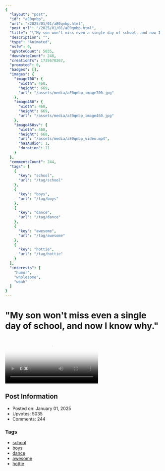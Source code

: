 ```yaml
---
{
  "layout": "post",
  "id": "aE0qnbp",
  "url": "/2025/01/01/aE0qnbp.html",
  "post_url": "/2025/01/01/aE0qnbp.html",
  "title": "\"My son won't miss even a single day of school, and now I know why.\"",
  "description": "",
  "type": "Animated",
  "nsfw": 0,
  "upVoteCount": 5035,
  "downVoteCount": 248,
  "creationTs": 1735670267,
  "promoted": 0,
  "badges": [],
  "images": {
    "image700": {
      "width": 460,
      "height": 669,
      "url": "/assets/media/aE0qnbp_image700.jpg"
    },
    "image460": {
      "width": 460,
      "height": 669,
      "url": "/assets/media/aE0qnbp_image460.jpg"
    },
    "image460sv": {
      "width": 460,
      "height": 668,
      "url": "/assets/media/aE0qnbp_video.mp4",
      "hasAudio": 1,
      "duration": 11
    }
  },
  "commentsCount": 244,
  "tags": [
    {
      "key": "school",
      "url": "/tag/school"
    },
    {
      "key": "boys",
      "url": "/tag/boys"
    },
    {
      "key": "dance",
      "url": "/tag/dance"
    },
    {
      "key": "awesome",
      "url": "/tag/awesome"
    },
    {
      "key": "hottie",
      "url": "/tag/hottie"
    }
  ],
  "interests": [
    "humor",
    "wholesome",
    "woah"
  ]
}
---
```


# "My son won't miss even a single day of school, and now I know why."

<video controls playsinline loop poster="/assets/media/aE0qnbp_image460.jpg">
  <source src="/assets/media/aE0qnbp_video.mp4" type="video/mp4">
  Your browser does not support the video tag.
</video>

## Post Information

- Posted on: January 01, 2025
- Upvotes: 5035
- Comments: 244

### Tags

- [school](/tag/school)
- [boys](/tag/boys)
- [dance](/tag/dance)
- [awesome](/tag/awesome)
- [hottie](/tag/hottie)
